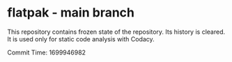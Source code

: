 # flatpak - main branch

This repository contains frozen state of the repository.
Its history is cleared. It is used only for static code
analysis with Codacy.

Commit Time: 1699946982